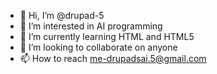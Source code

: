 - 👋 Hi, I’m @drupad-5
- 👀 I’m interested in AI programming
- 🌱 I’m currently learning HTML and HTML5
- 💞️ I’m looking to collaborate on anyone
- 📫 How to reach me-drupadsai.5@gmail.com

<!---
drupad-5/drupad-5 is a ✨ special ✨ repository because its `README.md` (this file) appears on your GitHub profile.
You can click the Preview link to take a look at your changes.
--->
